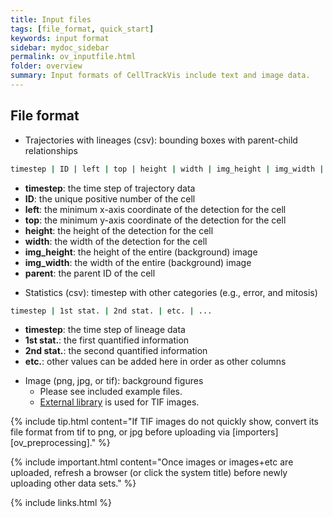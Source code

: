 ```yaml
---
title: Input files
tags: [file_format, quick_start]
keywords: input format
sidebar: mydoc_sidebar
permalink: ov_inputfile.html
folder: overview
summary: Input formats of CellTrackVis include text and image data.
---
```


## File format
- Trajectories with lineages (csv): bounding boxes with parent-child relationships
```bash
timestep | ID | left | top | height | width | img_height | img_width | parent
```
  * **timestep**: the time step of trajectory data
  * **ID**: the unique positive number of the cell
  * **left**: the minimum x-axis coordinate of the detection for the cell
  * **top**: the minimum y-axis coordinate of the detection for the cell
  * **height**: the height of the detection for the cell
  * **width**: the width of the detection for the cell
  * **img_height**: the height of the entire (background) image
  * **img_width**: the width of the entire (background) image
  * **parent**: the parent ID of the cell

- Statistics (csv): timestep with other categories (e.g., error, and mitosis)
```bash
timestep | 1st stat. | 2nd stat. | etc. | ... 
```
  * **timestep**: the time step of lineage data
  * **1st stat.**: the first quantified information
  * **2nd stat.**: the second quantified information
  * **etc.**: other values can be added here in order as other columns

- Image (png, jpg, or tif): background figures
  * Please see included example files.
  * [External library](https://github.com/seikichi/tiff.js) is used for TIF images.

{% include tip.html content="If TIF images do not quickly show, convert its file format from tif to png, or jpg before uploading via [importers][ov_preprocessing]." %}

{% include important.html content="Once images or images+etc are uploaded, refresh a browser (or click the system title) before newly uploading other data sets." %}

{% include links.html %}
